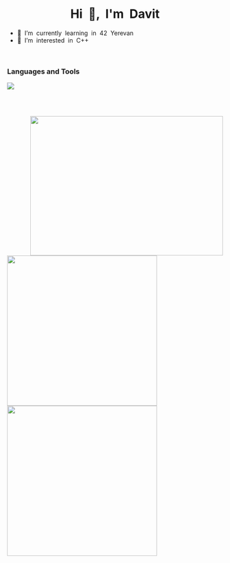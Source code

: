 <h1 align="center">Hi &nbsp;👋, &nbsp;I'm&nbsp; Davit</h1>

<ul>
<li> 🌴 &nbsp;I’m &nbsp;currently &nbsp;learning &nbsp;in &nbsp;42 &nbsp;Yerevan
<li> 👀 &nbsp;I’m &nbsp;interested &nbsp;in &nbsp;C++
</ul>

<br>

### Languages and Tools<br>
<img src="https://skillicons.dev/icons?i=c,vim,visualstudio,vscode" />

<br><br>

<img src="https://media.giphy.com/media/qgQUggAC3Pfv687qPC/giphy.gif" align="right" width="450px" height="325px">
<img src="https://github-readme-stats.vercel.app/api?username=araqelian&show_icons=true&theme=tokyonight" width="350px">
<img src="https://github-readme-stats.vercel.app/api/top-langs/?username=araqelian&layout=compact&theme=tokyonight" width="350px">
